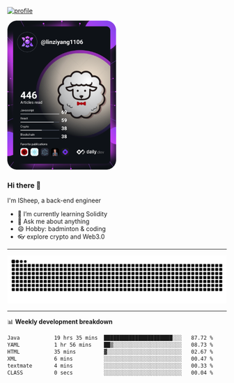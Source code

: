 [![profile](https://user-images.githubusercontent.com/54968314/208005045-e4b42f3b-833d-4242-bfcc-e764865553a2.svg)](https://www.calligrapher.ai/)

<a href="https://app.daily.dev/linziyang1106"><img src="/devcard.png" width="250" alt="ISheep's Dev Card"/></a>

### Hi there 🐏

I'm ISheep, a back-end engineer

- 🔭 I’m currently learning Solidity
- 💬 Ask me about anything
- 😄 Hobby: badminton & coding
- 👓 explore crypto and Web3.0

-------

![](https://raw.githubusercontent.com/ISheepp/ISheepp/output/github-contribution-grid-snake.svg)

-------

📊 **Weekly development breakdown**
<!--START_SECTION:waka-->

```text
Java           19 hrs 35 mins  ██████████████████████░░░   87.72 %
YAML           1 hr 56 mins    ██▒░░░░░░░░░░░░░░░░░░░░░░   08.73 %
HTML           35 mins         ▓░░░░░░░░░░░░░░░░░░░░░░░░   02.67 %
XML            6 mins          ░░░░░░░░░░░░░░░░░░░░░░░░░   00.47 %
textmate       4 mins          ░░░░░░░░░░░░░░░░░░░░░░░░░   00.33 %
CLASS          0 secs          ░░░░░░░░░░░░░░░░░░░░░░░░░   00.04 %
```

<!--END_SECTION:waka-->
